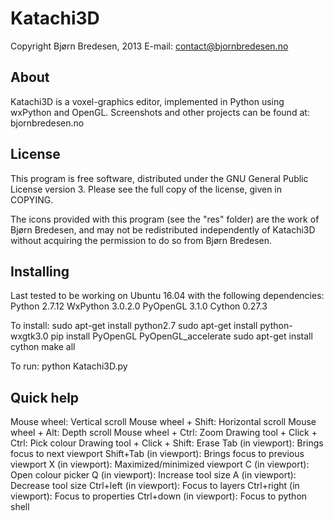 # Katachi3D

Copyright Bjørn Bredesen, 2013
E-mail: contact@bjornbredesen.no


About
----------------
Katachi3D is a voxel-graphics editor, implemented in Python using wxPython and OpenGL. 
Screenshots and other projects can be found at: bjornbredesen.no


License
----------------
This program is free software, distributed under the GNU General Public License version 3. Please see the full copy of the license, given in COPYING.

The icons provided with this program (see the "res" folder) are the work of Bjørn Bredesen, and may not be redistributed independently of Katachi3D without acquiring the permission to do so from Bjørn Bredesen.


Installing
----------------
Last tested to be working on Ubuntu 16.04 with the following dependencies:
Python 2.7.12
WxPython 3.0.2.0
PyOpenGL 3.1.0
Cython 0.27.3

To install:
sudo apt-get install python2.7
sudo apt-get install python-wxgtk3.0
pip install PyOpenGL PyOpenGL_accelerate
sudo apt-get install cython
make all

To run:
python Katachi3D.py


Quick help
----------------
Mouse wheel: Vertical scroll
Mouse wheel + Shift: Horizontal scroll
Mouse wheel + Alt: Depth scroll
Mouse wheel + Ctrl: Zoom
Drawing tool + Click + Ctrl: Pick colour
Drawing tool + Click + Shift: Erase
Tab (in viewport): Brings focus to next viewport
Shift+Tab (in viewport): Brings focus to previous viewport
X (in viewport): Maximized/minimized viewport
C (in viewport): Open colour picker
Q (in viewport): Increase tool size
A (in viewport): Decrease tool size
Ctrl+left (in viewport): Focus to layers
Ctrl+right (in viewport): Focus to properties
Ctrl+down (in viewport): Focus to python shell

